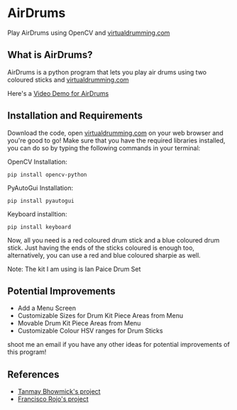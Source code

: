 # AirDrums
Play AirDrums using OpenCV and <a href="https://www.virtualdrumming.com/drums/online-virtual-games/ian-paice-rock-drum-set.html">virtualdrumming.com</a>

<h2>What is AirDrums?</h2>

AirDrums is a python program that lets you play air drums using two coloured sticks and <a href="https://www.virtualdrumming.com/drums/online-virtual-games/ian-paice-rock-drum-set.html">virtualdrumming.com</a>

Here's a <a href = "https://www.youtube.com/watch?v=jBAoFhbCh6c&feature=youtu.be"> Video Demo for AirDrums </a>

<h2>Installation and Requirements</h2>

Download the code, open <a href="https://www.virtualdrumming.com/drums/online-virtual-games/ian-paice-rock-drum-set.html">virtualdrumming.com</a> on your web browser and you're good to go! 
Make sure that you have the required libraries installed, you can do so by typing the following commands in your terminal:

OpenCV Installation:
```
pip install opencv-python
```

PyAutoGui Installation:
```
pip install pyautogui
```

Keyboard installtion:
```
pip install keyboard
```

Now, all you need is a red coloured drum stick and a blue coloured drum stick. Just having the ends of the sticks coloured is enough too, alternatively, you can use a red and blue coloured sharpie as well. 

Note: The kit I am using is Ian Paice Drum Set 

<h2> Potential Improvements </h2>
<ul>
  <li>  Add a Menu Screen </li>
  <li> Customizable Sizes for Drum Kit Piece Areas from Menu</li>
  <li> Movable Drum Kit Piece Areas from Menu </li>
  <li> Customizable Colour HSV ranges for Drum Sticks </li> 
</ul>

shoot me an email if you have any other ideas for potential improvements of this program! 

<h2> References </h2>
<ul>
  <li> <a href = "https://www.youtube.com/watch?v=OuG6gb4TXfI"> Tanmay Bhowmick's project </li>
  <li> <a href = "https://www.youtube.com/watch?v=MAnWwxTjL3k"> Francisco Rojo's project </li> 
</ul>
    


